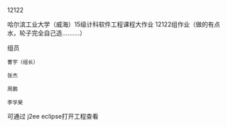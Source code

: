 12122

哈尔滨工业大学（威海）15级计科软件工程课程大作业 12122组作业（做的有点水，轮子完全自己造..........）

 组员
 
    曹宇（组长）
    
    张杰
    
    周鹏
    
    李孚昊
    
    
可通过 j2ee eclipse打开工程查看

 
